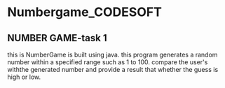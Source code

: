 # Numbergame_CODESOFT
## NUMBER GAME-task 1
this is NumberGame is built using java.
this program generates a random number within a specified range such as 1 to 100.
compare the user's withthe generated number and provide a result that whether the guess is high or low.
